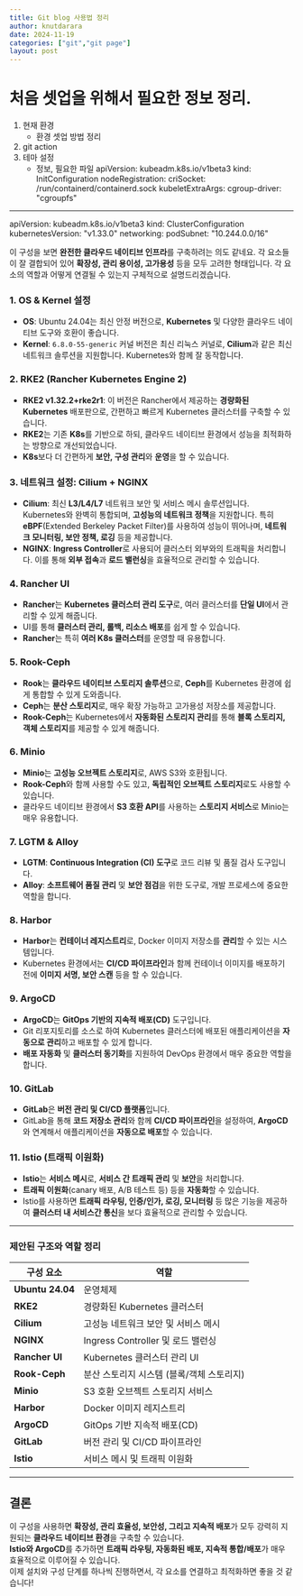 ```yaml
---
title: Git blog 사용법 정리
author: knutdarara
date: 2024-11-19
categories: ["git","git page"]
layout: post
---
```

# 처음 셋업을 위해서 필요한 정보 정리.
1. 현재 환경
   - 환경 셋업 방법 정리
2. git action
3. 테마 설정
   - 정보, 필요한 파일
apiVersion: kubeadm.k8s.io/v1beta3
kind: InitConfiguration
nodeRegistration:
  criSocket: /run/containerd/containerd.sock
  kubeletExtraArgs:
    cgroup-driver: "cgroupfs"

---
apiVersion: kubeadm.k8s.io/v1beta3
kind: ClusterConfiguration
kubernetesVersion: "v1.33.0"
networking:
  podSubnet: "10.244.0.0/16"


이 구성을 보면 **완전한 클라우드 네이티브 인프라**를 구축하려는 의도 같네요. 각 요소들이 잘 결합되어 있어 **확장성, 관리 용이성, 고가용성** 등을 모두 고려한 형태입니다. 각 요소의 역할과 어떻게 연결될 수 있는지 구체적으로 설명드리겠습니다.

### 1. **OS & Kernel 설정**
   - **OS**: Ubuntu 24.04는 최신 안정 버전으로, **Kubernetes** 및 다양한 클라우드 네이티브 도구와 호환이 좋습니다.
   - **Kernel**: `6.8.0-55-generic` 커널 버전은 최신 리눅스 커널로, **Cilium**과 같은 최신 네트워크 솔루션을 지원합니다. Kubernetes와 함께 잘 동작합니다.

### 2. **RKE2 (Rancher Kubernetes Engine 2)**
   - **RKE2 v1.32.2+rke2r1**: 이 버전은 Rancher에서 제공하는 **경량화된 Kubernetes** 배포판으로, 간편하고 빠르게 Kubernetes 클러스터를 구축할 수 있습니다.
   - **RKE2**는 기존 **K8s**를 기반으로 하되, 클라우드 네이티브 환경에서 성능을 최적화하는 방향으로 개선되었습니다.  
   - **K8s**보다 더 간편하게 **보안, 구성 관리**와 **운영**을 할 수 있습니다.

### 3. **네트워크 설정: Cilium + NGINX**
   - **Cilium**: 최신 **L3/L4/L7** 네트워크 보안 및 서비스 메시 솔루션입니다. Kubernetes와 완벽히 통합되며, **고성능의 네트워크 정책**을 지원합니다. 특히 **eBPF**(Extended Berkeley Packet Filter)를 사용하여 성능이 뛰어나며, **네트워크 모니터링, 보안 정책, 로깅** 등을 제공합니다.
   - **NGINX**: **Ingress Controller**로 사용되어 클러스터 외부와의 트래픽을 처리합니다. 이를 통해 **외부 접속**과 **로드 밸런싱**을 효율적으로 관리할 수 있습니다.

### 4. **Rancher UI**
   - **Rancher**는 **Kubernetes 클러스터 관리 도구**로, 여러 클러스터를 **단일 UI**에서 관리할 수 있게 해줍니다.  
   - UI를 통해 **클러스터 관리, 롤백, 리소스 배포**를 쉽게 할 수 있습니다.  
   - **Rancher**는 특히 **여러 K8s 클러스터**를 운영할 때 유용합니다.

### 5. **Rook-Ceph**
   - **Rook**는 **클라우드 네이티브 스토리지 솔루션**으로, **Ceph**를 Kubernetes 환경에 쉽게 통합할 수 있게 도와줍니다.
   - **Ceph**는 **분산 스토리지**로, 매우 확장 가능하고 고가용성 저장소를 제공합니다.
   - **Rook-Ceph**는 Kubernetes에서 **자동화된 스토리지 관리**를 통해 **블록 스토리지, 객체 스토리지**를 제공할 수 있게 해줍니다.

### 6. **Minio**
   - **Minio**는 **고성능 오브젝트 스토리지**로, AWS S3와 호환됩니다.
   - **Rook-Ceph**와 함께 사용할 수도 있고, **독립적인 오브젝트 스토리지**로도 사용할 수 있습니다.
   - 클라우드 네이티브 환경에서 **S3 호환 API**를 사용하는 **스토리지 서비스**로 Minio는 매우 유용합니다.

### 7. **LGTM & Alloy**
   - **LGTM**: **Continuous Integration (CI) 도구**로 코드 리뷰 및 품질 검사 도구입니다.
   - **Alloy**: **소프트웨어 품질 관리** 및 **보안 점검**을 위한 도구로, 개발 프로세스에 중요한 역할을 합니다.

### 8. **Harbor**
   - **Harbor**는 **컨테이너 레지스트리**로, Docker 이미지 저장소를 **관리**할 수 있는 시스템입니다.
   - Kubernetes 환경에서는 **CI/CD 파이프라인**과 함께 컨테이너 이미지를 배포하기 전에 **이미지 서명, 보안 스캔** 등을 할 수 있습니다.

### 9. **ArgoCD**
   - **ArgoCD**는 **GitOps 기반의 지속적 배포(CD)** 도구입니다.  
   - Git 리포지토리를 소스로 하여 Kubernetes 클러스터에 배포된 애플리케이션을 **자동으로 관리**하고 배포할 수 있게 합니다.
   - **배포 자동화** 및 **클러스터 동기화**를 지원하여 DevOps 환경에서 매우 중요한 역할을 합니다.

### 10. **GitLab**
   - **GitLab**은 **버전 관리 및 CI/CD 플랫폼**입니다.  
   - GitLab을 통해 **코드 저장소 관리**와 함께 **CI/CD 파이프라인**을 설정하여, **ArgoCD**와 연계해서 애플리케이션을 **자동으로 배포**할 수 있습니다.

### 11. **Istio (트래픽 이원화)**
   - **Istio**는 **서비스 메시**로, **서비스 간 트래픽 관리** 및 **보안**을 처리합니다.
   - **트래픽 이원화**(canary 배포, A/B 테스트 등) 등을 **자동화**할 수 있습니다.
   - Istio를 사용하면 **트래픽 라우팅, 인증/인가, 로깅, 모니터링** 등 많은 기능을 제공하여 **클러스터 내 서비스간 통신**을 보다 효율적으로 관리할 수 있습니다.

---

### 제안된 구조와 역할 정리

| 구성 요소         | 역할                                      |
|------------------|-------------------------------------------|
| **Ubuntu 24.04**  | 운영체제                                   |
| **RKE2**          | 경량화된 Kubernetes 클러스터               |
| **Cilium**        | 고성능 네트워크 보안 및 서비스 메시       |
| **NGINX**         | Ingress Controller 및 로드 밸런싱         |
| **Rancher UI**    | Kubernetes 클러스터 관리 UI               |
| **Rook-Ceph**     | 분산 스토리지 시스템 (블록/객체 스토리지) |
| **Minio**         | S3 호환 오브젝트 스토리지 서비스         |
| **Harbor**        | Docker 이미지 레지스트리                  |
| **ArgoCD**        | GitOps 기반 지속적 배포(CD)               |
| **GitLab**        | 버전 관리 및 CI/CD 파이프라인             |
| **Istio**         | 서비스 메시 및 트래픽 이원화              |

---

## 결론
이 구성을 사용하면 **확장성, 관리 효율성, 보안성, 그리고 지속적 배포**가 모두 강력히 지원되는 **클라우드 네이티브 환경**을 구축할 수 있습니다.  
**Istio와 ArgoCD**를 추가하면 **트래픽 라우팅, 자동화된 배포, 지속적 통합/배포**가 매우 효율적으로 이루어질 수 있습니다.  
이제 설치와 구성 단계를 하나씩 진행하면서, 각 요소를 연결하고 최적화하면 좋을 것 같습니다!